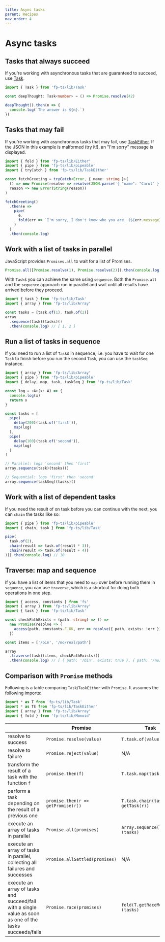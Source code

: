 ```yaml
---
title: Async tasks
parent: Recipes
nav_order: 4
---
```


# Async tasks

## Tasks that always succeed

If you're working with asynchronous tasks that are guaranteed to succeed, use [Task](../modules/Task.ts).

```ts
import { Task } from 'fp-ts/lib/Task'

const deepThought: Task<number> = () => Promise.resolve(42)

deepThought().then(n => {
  console.log(`The answer is ${n}.`)
})
```

## Tasks that may fail

If you're working with asynchronous tasks that may fail, use [TaskEither](../modules/TaskEither.ts). If the JSON in this example is malformed (try it!), an "I'm sorry" message is displayed.

```ts
import { fold } from 'fp-ts/lib/Either'
import { pipe } from 'fp-ts/lib/pipeable'
import { tryCatch } from 'fp-ts/lib/TaskEither'

const fetchGreeting = tryCatch<Error, { name: string }>(
  () => new Promise(resolve => resolve(JSON.parse('{ "name": "Carol" }'))),
  reason => new Error(String(reason))
)

fetchGreeting()
  .then(e =>
    pipe(
      e,
      fold(err => `I'm sorry, I don't know who you are. (${err.message})`, x => `Hello, ${x.name}!`)
    )
  )
  .then(console.log)
```

## Work with a list of tasks in parallel

JavaScript provides `Promises.all` to wait for a list of Promises.

```ts
Promise.all([Promise.resolve(1), Promise.resolve(2)]).then(console.log) // [1, 2]
```

With `Task`s you can achieve the same using `sequence`. Both the `Promise.all` and the `sequence` approach run in parallel and wait until all results have arrived before they proceed.

```ts
import { task } from 'fp-ts/lib/Task'
import { array } from 'fp-ts/lib/Array'

const tasks = [task.of(1), task.of(2)]
array
  .sequence(task)(tasks)()
  .then(console.log) // [ 1, 2 ]
```

## Run a list of tasks in sequence

If you need to run a list of `Task`s in sequence, i.e. you have to wait for one `Task` to finish before you run the second `Task`, you can use the `taskSeq` instance.

```ts
import { array } from 'fp-ts/lib/Array'
import { pipe } from 'fp-ts/lib/pipeable'
import { delay, map, task, taskSeq } from 'fp-ts/lib/Task'

const log = <A>(x: A) => {
  console.log(x)
  return x
}

const tasks = [
  pipe(
    delay(200)(task.of('first')),
    map(log)
  ),
  pipe(
    delay(100)(task.of('second')),
    map(log)
  )
]

// Parallel: logs 'second' then 'first'
array.sequence(task)(tasks)()

// Sequential: logs 'first' then 'second'
array.sequence(taskSeq)(tasks)()
```

## Work with a list of dependent tasks

If you need the result of on task before you can continue with the next, you can `chain` the tasks like so:

```ts
import { pipe } from 'fp-ts/lib/pipeable'
import { chain, task } from 'fp-ts/lib/Task'

pipe(
  task.of(2),
  chain(result => task.of(result * 3)),
  chain(result => task.of(result + 4))
)().then(console.log) // 10
```

## Traverse: map and sequence

If you have a list of items that you need to `map` over before running them in `sequence`, you can use `traverse`, which is a shortcut for doing both operations in one step.

```ts
import { access, constants } from 'fs'
import { array } from 'fp-ts/lib/Array'
import { task } from 'fp-ts/lib/Task'

const checkPathExists = (path: string) => () =>
  new Promise(resolve => {
    access(path, constants.F_OK, err => resolve({ path, exists: !err }))
  })

const items = ['/bin', '/no/real/path']

array
  .traverse(task)(items, checkPathExists)()
  .then(console.log) // [ { path: '/bin', exists: true }, { path: '/no/real/path', exists: false } ]
```

## Comparison with `Promise` methods

Following is a table comparing `Task`/`TaskEither` with `Promise`. It assumes the following imports:

```ts
import * as T from 'fp-ts/lib/Task'
import * as TE from 'fp-ts/lib/TaskEither'
import { array } from 'fp-ts/lib/Array'
import { fold } from 'fp-ts/lib/Monoid'
```

| | Promise | Task | TaskEither |
| --- | --- | --- | --- |
| resolve to success | `Promise.resolve(value)` | `T.task.of(value)` | `TE.taskEither.of(value)` or `TE.right(value)` |
| resolve to failure | `Promise.reject(value)` | N/A | `TE.left(value)` |
| transform the result of a task with the function `f` | `promise.then(f)` | `T.task.map(task, f)` | `T.taskEither.map(taskEither, f)` |
| perform a task depending on the result of a previous one | `promise.then(r => getPromise(r))` | `T.task.chain(task, r => getTask(r))` | `T.taskEither.chain(taskEither, r => getTaskEither(r))` |
| execute an array of tasks in parallel | `Promise.all(promises)` | `array.sequence(T.task)(tasks)` | `array.sequence(TE.taskEither)(taskEithers)` |
| execute an array of tasks in parallel, collecting all failures and successes | `Promise.allSettled(promises)` | N/A | `array.sequence(T.task)(taskEithers)` |
| execute an array of tasks and succeed/fail with a single value as soon as one of the tasks succeeds/fails | `Promise.race(promises)` | `fold(T.getRaceMonoid())(tasks)` | `fold(T.getRaceMonoid())(taskEithers)` |


